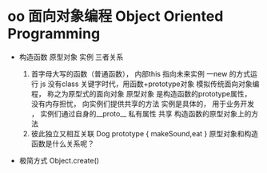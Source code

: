 # oo   面向对象编程   Object Oriented Programming

- 构造函数   原型对象  实例   三者关系
    1. 首字母大写的函数（普通函数）， 内部this 指向未来实例  一new 的方式运行
         js 没有class 关键字时代，用函数+prototype对象  模拟传统面向对象编程， 称之为原型式的面向对象
         原型对象  是构造函数的prototype属性，  没有内存担忧， 向实例们提供共享的方法
         实例是具体的，  用于业务开发 ， 实例们通过自身的__proto__ 私有属性 共享 构造函数的原型对象上的方法
    2. 彼此独立又相互关联
        Dog  prototype  { makeSound,eat }
        原型对象和构造函数是什么关系呢？

- 极简方式  Object.create()
    